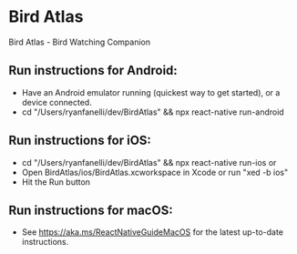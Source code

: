 # Bird Atlas
Bird Atlas - Bird Watching Companion
## Run instructions for Android:
  - Have an Android emulator running (quickest way to get started), or a device connected.
  - cd "/Users/ryanfanelli/dev/BirdAtlas" && npx react-native run-android
  
## Run instructions for iOS:
  - cd "/Users/ryanfanelli/dev/BirdAtlas" && npx react-native run-ios
    or
  - Open BirdAtlas/ios/BirdAtlas.xcworkspace in Xcode or run "xed -b ios"
  - Hit the Run button
    
## Run instructions for macOS:
  - See https://aka.ms/ReactNativeGuideMacOS for the latest up-to-date instructions.
    
